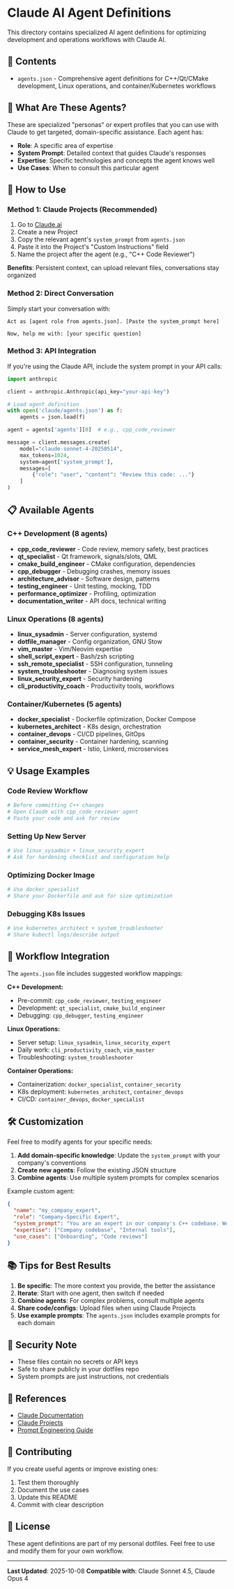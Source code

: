 # Claude AI Agent Definitions

This directory contains specialized AI agent definitions for optimizing development and operations workflows with Claude AI.

## 📁 Contents

- `agents.json` - Comprehensive agent definitions for C++/Qt/CMake development, Linux operations, and container/Kubernetes workflows

## 🎯 What Are These Agents?

These are specialized "personas" or expert profiles that you can use with Claude to get targeted, domain-specific assistance. Each agent has:

- **Role**: A specific area of expertise
- **System Prompt**: Detailed context that guides Claude's responses
- **Expertise**: Specific technologies and concepts the agent knows well
- **Use Cases**: When to consult this particular agent

## 🚀 How to Use

### Method 1: Claude Projects (Recommended)

1. Go to [Claude.ai](https://www.anthropic.com/claude)
2. Create a new Project
3. Copy the relevant agent's `system_prompt` from `agents.json`
4. Paste it into the Project's "Custom Instructions" field
5. Name the project after the agent (e.g., "C++ Code Reviewer")

**Benefits**: Persistent context, can upload relevant files, conversations stay organized

### Method 2: Direct Conversation

Simply start your conversation with:

```
Act as [agent role from agents.json]. [Paste the system_prompt here]

Now, help me with: [your specific question]
```

### Method 3: API Integration

If you're using the Claude API, include the system prompt in your API calls:

```python
import anthropic

client = anthropic.Anthropic(api_key="your-api-key")

# Load agent definition
with open('claude/agents.json') as f:
    agents = json.load(f)

agent = agents['agents'][0]  # e.g., cpp_code_reviewer

message = client.messages.create(
    model="claude-sonnet-4-20250514",
    max_tokens=1024,
    system=agent['system_prompt'],
    messages=[
        {"role": "user", "content": "Review this code: ..."}
    ]
)
```

## 📋 Available Agents

### C++ Development (8 agents)
- **cpp_code_reviewer** - Code review, memory safety, best practices
- **qt_specialist** - Qt framework, signals/slots, QML
- **cmake_build_engineer** - CMake configuration, dependencies
- **cpp_debugger** - Debugging crashes, memory issues
- **architecture_advisor** - Software design, patterns
- **testing_engineer** - Unit testing, mocking, TDD
- **performance_optimizer** - Profiling, optimization
- **documentation_writer** - API docs, technical writing

### Linux Operations (8 agents)
- **linux_sysadmin** - Server configuration, systemd
- **dotfile_manager** - Config organization, GNU Stow
- **vim_master** - Vim/Neovim expertise
- **shell_script_expert** - Bash/zsh scripting
- **ssh_remote_specialist** - SSH configuration, tunneling
- **system_troubleshooter** - Diagnosing system issues
- **linux_security_expert** - Security hardening
- **cli_productivity_coach** - Productivity tools, workflows

### Container/Kubernetes (5 agents)
- **docker_specialist** - Dockerfile optimization, Docker Compose
- **kubernetes_architect** - K8s design, orchestration
- **container_devops** - CI/CD pipelines, GitOps
- **container_security** - Container hardening, scanning
- **service_mesh_expert** - Istio, Linkerd, microservices

## 💡 Usage Examples

### Code Review Workflow
```bash
# Before committing C++ changes
# Open Claude with cpp_code_reviewer agent
# Paste your code and ask for review
```

### Setting Up New Server
```bash
# Use linux_sysadmin + linux_security_expert
# Ask for hardening checklist and configuration help
```

### Optimizing Docker Image
```bash
# Use docker_specialist
# Share your Dockerfile and ask for size optimization
```

### Debugging K8s Issues
```bash
# Use kubernetes_architect + system_troubleshooter
# Share kubectl logs/describe output
```

## 🔄 Workflow Integration

The `agents.json` file includes suggested workflow mappings:

**C++ Development:**
- Pre-commit: `cpp_code_reviewer`, `testing_engineer`
- Development: `qt_specialist`, `cmake_build_engineer`
- Debugging: `cpp_debugger`, `testing_engineer`

**Linux Operations:**
- Server setup: `linux_sysadmin`, `linux_security_expert`
- Daily work: `cli_productivity_coach`, `vim_master`
- Troubleshooting: `system_troubleshooter`

**Container Operations:**
- Containerization: `docker_specialist`, `container_security`
- K8s deployment: `kubernetes_architect`, `container_devops`
- CI/CD: `container_devops`, `docker_specialist`

## 🛠️ Customization

Feel free to modify agents for your specific needs:

1. **Add domain-specific knowledge**: Update the `system_prompt` with your company's conventions
2. **Create new agents**: Follow the existing JSON structure
3. **Combine agents**: Use multiple system prompts for complex scenarios

Example custom agent:
```json
{
  "name": "my_company_expert",
  "role": "Company-Specific Expert",
  "system_prompt": "You are an expert in our company's C++ codebase. We use specific patterns: [add your patterns]. Our coding standards: [add standards].",
  "expertise": ["Company codebase", "Internal tools"],
  "use_cases": ["Onboarding", "Code reviews"]
}
```

## 📚 Tips for Best Results

1. **Be specific**: The more context you provide, the better the assistance
2. **Iterate**: Start with one agent, then switch if needed
3. **Combine agents**: For complex problems, consult multiple agents
4. **Share code/configs**: Upload files when using Claude Projects
5. **Use example prompts**: The `agents.json` includes example prompts for each domain

## 🔐 Security Note

- These files contain no secrets or API keys
- Safe to share publicly in your dotfiles repo
- System prompts are just instructions, not credentials

## 📖 References

- [Claude Documentation](https://docs.anthropic.com/)
- [Claude Projects](https://support.anthropic.com/en/articles/9517075-what-are-projects)
- [Prompt Engineering Guide](https://docs.anthropic.com/en/docs/build-with-claude/prompt-engineering/overview)

## 🤝 Contributing

If you create useful agents or improve existing ones:

1. Test them thoroughly
2. Document the use cases
3. Update this README
4. Commit with clear description

## 📝 License

These agent definitions are part of my personal dotfiles. Feel free to use and modify them for your own workflow.

---

**Last Updated**: 2025-10-08
**Compatible with**: Claude Sonnet 4.5, Claude Opus 4
